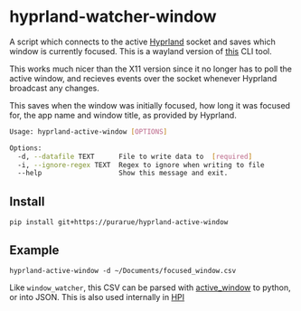 # hyprland-watcher-window

A script which connects to the active [Hyprland](https://github.com/hyprwm/Hyprland) socket and saves which window is currently focused. This is a wayland version of [this](https://github.com/purarue/aw-watcher-window) CLI tool.

This works much nicer than the X11 version since it no longer has to poll the active window, and recieves events over the socket whenever Hyprland broadcast any changes.

This saves when the window was initially focused, how long it was focused for, the app name and window title, as provided by Hyprland.

```bash
Usage: hyprland-active-window [OPTIONS]

Options:
  -d, --datafile TEXT      File to write data to  [required]
  -i, --ignore-regex TEXT  Regex to ignore when writing to file
  --help                   Show this message and exit.
```

## Install

```
pip install git+https://purarue/hyprland-active-window
```

## Example

```
hyprland-active-window -d ~/Documents/focused_window.csv
```

Like `window_watcher`, this CSV can be parsed with [active_window](https://github.com/purarue/active_window) to python, or into JSON. This is also used internally in [HPI](https://github.com/purarue/HPI/blob/master/my/activitywatch/active_window.py)
